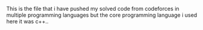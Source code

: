 This is the file that i have pushed my solved code from codeforces in multiple programming languages but the core programming language i used here it was c++..

